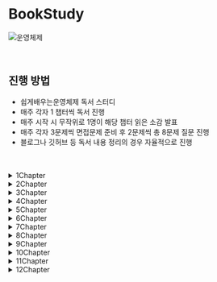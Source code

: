 # BookStudy

![운영체제](https://github.com/Easy-OS-Study/BookStudy/assets/50690859/26d27f91-657b-4fc0-8f9e-dcf08cb5bde2)

<br>

## 진행 방법
- 쉽게배우는운영체제 독서 스터디
- 매주 각자 1 챕터씩 독서 진행
- 매주 시작 시 무작위로 1명이 해당 챕터 읽은 소감 발표
- 매주 각자 3문제씩 면접문제 준비 후 2문제씩 총 8문제 질문 진행
- 블로그나 깃허브 등 독서 내용 정리의 경우 자율적으로 진행

<br>
<br>

<details>
<summary>1Chapter</summary>
<div markdown="1">
<br>

### 정리

|이름|링크|
|:---:|:----------:|
|임규리|[정리 링크](https://newbie-in-softengineering.tistory.com/entry/OS-Ch1-%EC%9A%B4%EC%98%81%EC%B2%B4%EC%A0%9C%EC%9D%98-%EA%B0%9C%EC%9A%94)|
|김민우|[정리 링크](https://velog.io/@kmw89891/운영체제의-개요)|
|황인준|[정리 링크](https://github.com/InJun2/TIL/blob/main/BookStudy/SE/쉽게배우는운영체제/Chapter1.md)|
|황하림||

<br>

### 질문

1. 실시간 시스템이란?

   
2. 데이터베이스 서버나 게임 서버같은 경우 어떤 시스템을 사용하는 것이 좋을지?
- 클라이언트 서버 시스템 : 클라이언트/서버 아키텍처는 각각의 역할을 분리하여 시스템을 관리할 수 있음. 데이터베이스 서버는 데이터 관리와 관련된 작업에, 게임 서버는 게임 로직 처리와 관련된 작업에 중점을 둠으로써 코드를 더 명확하게 구조화 가능, 효율적인 네트워크 사용 가능
- 분산 시스템 : 분산 시스템은 여러 대의 서버로 작업을 분산시킴으로써 전체 시스템의 성능을 향상시키고. 각 서버는 일부 작업을 담당하므로 전체적으로 빠른 응답 속도를 제공할 수 있음. 여러 서버에 작업을 분산시키면 하나의 서버가 고장 나더라도 시스템은 계속해서 작동할 수 있어 대규모 응용 프로그램에 유용
   
3. 레이아웃서비스와 마이크로서비스는 각자 어느 경우에 사용하는지?

   
4. 가상머신 장점과 사례
가상 머신의 장점은 특정 운영체제에 제한을 받지 않고 다양한 운영 체제를 동시에 사용 할 수있습니다.
- JVM
  JAVA가 어떤 os 환경에서 실행가능하게 해주는 역할을 하는 Java vritual Machine이 대표적인 예라고 할 수 있습니다.
   
6. 시스템 호출과 드라이버
   
   
7. 운영체제에서 직접적으로 자원을 사용하게 하지 않았는지. 그 이점은 무엇인지?
직접 적으로 메모리에 어디에 저장되고 찾아오는지 등 크리티컬한 작업을 사용자가 자유롭게 조작 할 수 있다면 많은 번거로움과 효율적이 못합니다.
이를 막기 위해 운영체제에서 사용자가 시스템 호출을 받게 되면 커널을 통해 실질 적인 자원 관리를 통해 간편하고 보안성을 높이는 이점을 갖습니다.

9. 실시간 시스템
- 특정 시스템에서 일정 시간 안에 작업이 처리되도록 보장하는 시스템
- 경성 실시간 시스템 (hard real-time system) : 지정한 응답 시간을 정확히 지키는 시스템
   - ex) 미사일
- 연성 실시간 시스템 (soft real-time system) : 지정한 응답 시간을 최대한 지키지만, 융통성이 어느 정도 허용된 시스템
   - ex) 동영상 재생


</div>
</details>

<details>
<summary>2Chapter</summary>
<div markdown="1">
<br>

### 정리

|이름|링크|
|:---:|:----------:|
|임규리|[정리 링크](https://newbie-in-softengineering.tistory.com/entry/OS-Ch2-%EC%BB%B4%ED%93%A8%ED%84%B0%EC%9D%98-%EA%B5%AC%EC%A1%B0%EC%99%80-%EC%84%B1%EB%8A%A5-%ED%96%A5%EC%83%81)|
|김민우|[정리 링크](https://velog.io/@kmw89891/컴퓨터-구조와-성능-향상)|
|황인준|[정리 링크](https://github.com/InJun2/TIL/blob/main/BookStudy/SE/쉽게배우는운영체제/Chapter2.md)|
|황하림||

<br>

### 질문

1. 캐시 데이터를 메모리에 반영하는 즉시 쓰기와 지연 쓰기의 경우 각각 어느때 사용해야 할지?
- 즉시 쓰기 : 성능 보다 데이터의 일관성을 더 중요시 하는 경우. 항상 최신의 데이터를 보장하는 시스템에 적용
- 지연 쓰기 : 데이터 동기화보다 성능을 우선시하는 경우. 파일 시스템에서 로그 기록과 같이 지속적인 쓰기 작업이 빈번한 경우

2. 멀티 프로세스 대신 멀티 스레드를 사용하는 이유<br>
- 쉽게 설명하면, 프로그램을 여러 개 키는 것보다 하나의 프로그램 안에서 여러 작업을 해결하는 것이 더 낫기 때문이다.
- 자원의 효율성 증대
  - 멀티 프로세스로 실행되는 작업을 멀티 스레드로 실행할 경우, 프로세스를 생성하여 자원을 할당하는 시스템 콜이 줄어들어 자원을 효율적으로 관리할 수 있다.
  - 스레드는 프로세스 내의 메모리를 공유하기 때문에 독립적인 프로세스와 달리 스레드 간 데이터를 주고받는 것이 간단해지고 시스템 자원 소모가 줄어들게 된다.
- 처리 비용 감소 및 응답 시간 단축
  - 프로세스 간의 통신(IPC)보다 스레드 간의 통신의 비용이 적으므로 작업들 간의 통신의 부담이 줄어든다.
  - 프로세스 간의 전환 속도보다 스레드 간의 전환 속도가 빠르다.
- 단점 : 동기화 문제(불필요한 부분까지 동기화하면 대기 시간으로 인해 성능저하 발생), 하나의 스레드 장애로 전체 스레드가 종료될 위험, 디버깅의 어려움, 단일 프로세스 시스템의 경우 효과가 크지 않음

3. 주소 버스가 단방향인 이유
- 주소를 표현하는 신호가 CPU로부터 다른 장치로 향하고 반대로의 전송은 필요 없기 때문
- 데이터 버스는 데이터를 주고 받아야 하기 때문에 양방향
- 제어 버스는 읽기/쓰기 동작을 모두 수행하기 때문에 양방향

4. C/C++의 포인터는 무엇인가?
- 메모리의 각 바이트마다 부여되는 고유의 주소값을 뜻한다.
- 변수들은 메모리 공안을 연속적으로 차지하는데 (e.g. `int` 변수 : 4 byte -> 4칸 차지) 할당된 공간의 맨 앞 주소값을 포인터라 한다.
   
5. 성능 향상을 위한 방법인 비동기와 병렬은 각각 무엇인지
- 비동기 처리 : 특정 작업을 비동기적으로 수행하면 그 작업을 호출한 스레드가 작업의 결과에 신경쓰지 않고 자기가 하던 일을 수행. 여러 작업이 동시에 진행되도록 허용하며 작업이 완료될 때까지 대기하지 않는 것으로 논블로킹을 참조하면 이해하기 쉬울 것 같음. 주로 이벤트가 발생할 때마다 작업을 수행하는 이벤트 기반 프로그래밍. 비동기 코드는 단일 쓰레드에서도 여러 작업을 동시에 처리할 수 있음
- 병렬 처리 : 큰 작업을 작은 작업으로 나누어 여러 프로세서 혹은 코어에서 동시에 실행하도록 함. 큰 문제를 작은 문제로 분할하고 한번에 실행되기 때문에 성능적 이점을 가지게 됨. 실행 단위는 쓰레드로 한번에 여러 쓰레드를 실행

6. OS 또한 소프트웨어이므로 사용자 프로세스가 실행중이라면 중단된다. 그렇다면 사용자 프로세스가 실행중일 때 비정상적인 메모리 접근을 막을 수 있는 이유는?
- CPU의 경계/한계 레지스터(하드웨어)를 통해 실행중인 프로그램에 할당된 메모리 영역을 기억한다.
- 프로세스 진행 중 이 영역 외에 접근이 발생하면 인터럽트를 통해 응용 프로그램을 강제 종료시킨다.
  
7. Python과 비교했을 때 Java의 장점?
- Java는 컴파일 방식을 통해 코드 실행 속도가 인터프리터 방식만 사용하는 Python에 비해 빠르다.
- 멀티스레드 환경에 적합하다.

8. LRU Cache가 무엇인가요?
- 페이지 교체 알고리즘으로 가장 오랫동안 참조되지 않은 페이지를 교체 대상으로 삼는 기법
- chache에 있는 데이터를 호출하게 되면 호출한 데이터는 chache 가장 뒤로 이동한다. 

<br>

### 이후 다시 이야기해볼 주제
- 하나의 코어에서 멀티스레딩 병렬처리 하는 방법
- 비동기 처리, 병렬 처리

</div>
</details>

<details>
<summary>3Chapter</summary>
<div markdown="1">
<br>

### 정리

|이름|링크|
|:---:|:----------:|
|임규리|[정리 링크](https://newbie-in-softengineering.tistory.com/entry/OS-Ch3-%ED%94%84%EB%A1%9C%EC%84%B8%EC%8A%A4%EC%99%80-%EC%8A%A4%EB%A0%88%EB%93%9C)|
|김민우|[정리 링크](https://velog.io/@kmw89891/%ED%94%84%EB%A1%9C%EC%84%B8%EC%8A%A4%EC%99%80-%EC%8A%A4%EB%A0%88%EB%93%9C)|
|황인준|[정리 링크](https://github.com/InJun2/TIL/blob/main/BookStudy/SE/쉽게배우는운영체제/Chapter3.md)|
|황하림||

<br>

### 질문

1. 프로세스 계층 구조를 두었을 때 장점?
- 프로세스 간 서로 독립적이라면 OS가 자원 회수를 직접해야 해서 작업이 복잡해진다.
- 자식 프로세스가 끝난 경우 자원 회수를 부모 프로세스가 할 수 있어 자원 관리에 용이하다.

2. 일반적으로 함수마다 스택 공간을 할당받으므로 하나의 로직에 대해 함수가 많아진다면 비효율적이다. 그러나, Java에선 메서드 추출을 해도 성능상 이슈가 없다. 그 이유는?
- JVM의 JIT 컴파일러가 컴파일 시 인라인(inline) 기능을 사용한다.
> 참고
> 
> [인라인 함수](https://tcpschool.com/cpp/cpp_cppFunction_inlineFunction)
>
> C++의 경우 `inline`이라는 키워드를 직접 메서드에 명시해야 이 기능을 사용할 수 있지만, Java의 경우 JIT 컴파일러가 이를 대신 해주므로 별도의 `inline` 키워드가 없다.

3. 커널 스레드와 사용자 스레드의 차이
- 사용 차이로는 주로 스레드의 관리 방식과 성능, 그리고 운영 체제와의 상호작용에 관련
 - 커널 스레드는 운영체제 영역에서  스레드 연산을 수행하여 운영체제의 의존적이고 사용자 스레드는 사용자 영역에서 사용하여 운영체제의 의존적이지 않음
- 커널 스레드는 운영 체제 커널에 의해 직접 관리되는 스레드로 운영 체제가 스레드의 생성, 스케줄링, 스레드 간의 동기화, 스레드 간 통신 등을 담당하며 커널 스레드는 운영 체제에 의해 직접적인 자원 할당 및 관리가 이루어지므로 정교한 스레드 스케줄링 및 동기화를 가능하게 하며, 다중 코어 시스템에서의 병렬 실행을 지원하지만 스케줄링과 동기화를 위해 커널을 빈번하게 호출하고 컨텍스트스위칭이 빈번하게 발생하여 성능 저하가 발생하며 스레드의 생성 및 관리에 비용이 더 많이 소요됨
- 사용자 스레드는 스레드 라이브러리나 런타임 환경에 의해 관리되는 스레드로 운영 체제는 사용자 스레드의 존재를 알지 못하여 모드 전환이 없어 커널에 의존적이지 않은 형태로 라이브러리를 활용하여 성능 이득이 발생 (운영체제의 의존적이지 않음). 라이브러리가 직접 스케줄링을 하고 작업에 필요한 정보를 처리하여 컨텍스트 스위칭이 필요없음. 사용자 스레드의 생성, 스케줄링, 동기화 등은 런타임 환경에서 처리되는데 해당 과정에서 커널을 호출하지 않아 인터럽트가 발생할 때 커널 레벨 스레드보다 오버헤드가 적음. 그러나 사용자 스레드는 운영 체제의 멀티코어 활용과 같은 고급 기능에 대한 직접적인 지원을 받지 못할 수 있음 ( 시스템 전반에 걸친 스케줄링 우선순위를 지원하지 않고 프로세스에 속한 스레드 중 I/O 작업등에 의해 하나라도 블록이 걸린다면 전체 스레드가 블록됨)

4. 대기 상태에서 인터럽트 프로세스를 다중 대기큐에 관리하는 이유는?
   - 대기 상태는 프로세스를 실행하는 과정에서 외부의 입출력을 받아야 할 때 해당 작업을 대기상태로 보낸다.
   - 대기 상태로 넘간 프로세스는 장치마다 나뉘어져 있는 대기 큐에 들어가게 된다.
   - 장치마다 작업 대기 프로세스가 존재하므로 여러작업 장치의 요청을 백터의 형태로 처리하여 처리 능력이 좋다.
   - 또한 빠른 작업처리로 원활한 작업을 지원한다는 장점을 갖는다.
5. 멀티 스레드 장단점
   - 장점 : 응답성 향상, 자원 공유, 효율성 향상, 다중 CPU 지원
   - 단점 : 동기화 문제, 하나의 스레드 3장애로 전체 스레드가 종료될 위험, 단일 프로세스 시스템의 경우 효과가 크지 않음
6. PCB는 무엇이며 왜 사용하는지
   PCB
   - 프로세스 제어 블록
   - 프로세스를 실행하는데 필요한 중요한 정보를 보관하는 자료 구조
   - 모든 프로세스는 고유의 프로세스 제어 블록을 가지며, 프로세스 제어 블록은 프로세스 생성 시 만들어져서 프로세스가 실행을 완료하면 폐기된다.
  PCB를 사용하는 이유
   - 말 그대로 프로세스를 제어하기 위해 사용
   - **문맥 교환하려고!**
   - 프로세스마다 CPU 퀀텀이 시분할로 할당되는데, 이 시간을 넘기거나 프로세스의 우선순위와 스케줄링 알고리즘 등에 의해 프로세스 상태 전이가 일어난다. 이때, CPU는 모든 프로세스의 레지스터 값들과 해당 프로세스의 위치, 이 프로세스가 어떤 프로세스인지는 구별하지 않는다. 따라서 이를 구별하기 위해 운영체제는 PCB라는 자료구조를 이용해 프로세스를 체계적으로 관리한다.
8. 자바와 프로세스 제어 블록이 연관이 있는지?
- PCB는 운영체제 수준의 데이터 구조로 커널 내부에 존재하기 때문에 자바에서 직접 PCB에 관여할 수 없음.  JVM(Java Virtual Machine)은 운영 체제의 프로세스 내에서 동작하고 PCB에 직접적으로 접근하거나 조작할 수 없음. 대신, JVM(Java Virtual Machine)이 운영 체제와 상호작용하여 자바 프로세스를 관리
- JVM은 운영 체제로부터 프로세스 및 스레드 관련 정보를 얻어와 자바 런타임 환경 내에서 이를 관리. 이러한 과정에서 PCB와 같은 운영 체제 수준의 자료구조는 JVM 내부에서 추상화되어 자바 프로그램에 직접 노출되지 않지만 JVM은 운영 체제와의 인터페이스를 통해 필요한 리소스를 요청하고 프로세스 및 스레드를 생성하므로 자바 언어 자체가 PCB에 직접적인 영향을 미치는 것은 아니지만, 자바 프로그램이 운영 체제에서 실행되는 동안에는 운영 체제의 프로세스 관리 기능을 활용하게 됨. 따라서 자바 프로그램이 운영 체제의 PCB와 상호 작용하며 프로세스를 생성하고 제어할 수 있음. 그러나 이는 자바 언어의 특성이 아니라 운영 체제와의 상호 작용에서 발생하여 연관이 있다고 봐야할 것 같음

8. 

</div>
</details>

<details>
<summary>4Chapter</summary>
<div markdown="1">
<br>

### 정리

|이름|링크|
|:---:|:----------:|
|임규리|[정리 링크](https://newbie-in-softengineering.tistory.com/entry/OS-Ch4-CPU-%EC%8A%A4%EC%BC%80%EC%A4%84%EB%A7%81)|
|김민우|[정리 링크](https://velog.io/@kmw89891/CPU-%EC%8A%A4%EC%BC%80%EC%A4%84%EB%A7%81)|
|황인준|[정리 링크](https://github.com/InJun2/TIL/blob/main/BookStudy/SE/쉽게배우는운영체제/Chapter4.md)|
|황하림||

<br>

### 질문

1. 오늘날 OS에서 타임 슬라이스를 고정하지 않은 이유는?
  - 오늘날 CPU 스케줄링 방식으로 MLFQ 이 사용된다. 이 방식은 프로세스를 우선순위로 마다 별도의 큐에 저장하는데 우선순위가 낮을 수록 타임 슬라이스의 크기를 늘려 공평성을 지킨다.
  - 즉, 프로세스의 우선순위마다 타임 슬라이스를 다르게 하므로 타임 슬라이스를 고정하지 않는다.
2. 다중 큐를 도입하는 이유
  - 대기 상태 : 같은 입출력을 요구하는 프로세스끼리 모아둬 입출력 완료 인터럽트 시 해당 프로세스를 효율적으로 찾기 위함
  - 준비 상태 : 프로세스 우선순위마다 큐를 만들어 다음 실행할 프로세스를 효율적으로 조회하기 위함

3. 사이클 훔치기란?
   - CPU와 직접 메모리 접근이 동시에 메모리에 접근하려 할 때, CPU가 메모리 사용 권한을 양보하는 것
   - CPU의 작업 속도보다 입출력장치의 작업 속도가 느리기 때문
   - CPU 입장에서는 직접 메모리 접근이 사이클(순서)를 훔쳐간 것
4. CPU 스케줄링은 언제 발생합니까?
   - 준비상태로 올라갈 때
   - 실행상태에서 대기상태로 전활될 때 (ex. 입출력 요청)
   - 실행상태에서 준비상태로 전환될 때 (ex. 인터럽트 발생) : 종료되는 상황 제외?
   - 대기상태에서 준비상태로 전환될 때 (ex. 입출력이 종료될 때)
   - 종료될 때 (Terminated)
5. 로드 밸런싱에서 라운드 로빈 알고리즘은 무엇인가?
   - 클라이언트로부터 받은 요청을 대상 서버에 __순차적으로 할당하는 방식__
   - 서버들의 성능이 동일하고 처리 시간이 짧은 어플리케이션에서 사용한다.
   - (라운드 로빈 : 순환 순서)
6. 사용자 프로세스로 부터 시스템 자원을 보호하기 위한 하드웨어/소프트웨어적 기법은?
   - 하드웨어 : CPU 경계/한계 레지스터
   - 소프트웨어 : 인터럽트
7. 스케줄링 알고리즘에서 구분하는 방법을 주로 평균 대기 시간으로 보는 이유
   - 우선 책에서 CPU 알고리즘의 효율성을 평가할 때 사용률과 처리량은 계산하기 어렵기 때문에 대기시간, 응답시간, 반환 시간을 계산하는데 사용자 관점에서 시스템의 성능을 평가할 때 대기 시간은 사용자가 경험하는 작업 완료 시간에 직접적으로 영향을 끼치기 때문
   - 대기 시간이 적어야 여러 프로세스들이 실행될 기회가 늘어나고 작업이 빨리 처리되므로 시스템 전체 자원 활용도가 향상되어서
   - 다른 지표의 경우 추가적인 변수를 고려해야할 수 있으며 결과를 해석하는 것이 복잡할 수 있어서
   - 그렇기 때문에 평균 대기 시간이 적은 스케줄링 알고리즘은 프로세스들이 가장 적게 대기하여 CPU를 효율적으로 활용하는 알고리즘
8. 저수준 스케줄링과 중간수준 스케줄링에서 실제로 작업이 이루어지는 이유
   - 고수준 스케줄링은 프로세스를 할당할지 말지에 대하여 관여하므로 작업을 승인할지 거부할지의 여부이며 그 외 스케줄링들은 모두 시스템의 자원을 관리하고 프로세스 또는 스레드를 실행하는데 관여하여 자원 할당, 우선순위 결정, 작업 전환, 자원 관리 등의 역할을 수행하기 때문에
   - 그렇게 현대 시스템에서 고수준 스케줄러를 추가로 사용하는 것은 시스템의 복잡성을 증가 시킬 수 있어 현대에는 저수준과 중간 수준 스케줄러만으로도 충분히 시스템을 관리할 수 있음. 저수준과 중간 수준 스케줄러는 더 직접적이고 빠른 접근을 제공하므로 자원을 효율적으로 활용

</div>
</details>

<details>
<summary>5Chapter</summary>
<div markdown="1">
<br>

### 정리

|이름|링크|
|:---:|:----------:|
|임규리||
|김민우|[정리 링크](https://velog.io/@kmw89891/%ED%94%84%EB%A1%9C%EC%84%B8%EC%8A%A4-%EB%8F%99%EA%B8%B0%ED%99%94)|
|황인준||
|황하림||

<br>

### 질문

1. 

2. 

3. 
   
4. 
   
5. 
   
6. 

7. 

8. 

</div>
</details>

<details>
<summary>6Chapter</summary>
<div markdown="1">
<br>

### 정리

|이름|링크|
|:---:|:----------:|
|임규리||
|김민우||
|황인준||
|황하림||

<br>

### 질문

1. 

2. 

3. 
   
4. 
   
5. 
   
6. 

7. 

8. 

</div>
</details>

<details>
<summary>7Chapter</summary>
<div markdown="1">
<br>

### 정리

|이름|링크|
|:---:|:----------:|
|임규리||
|김민우||
|황인준||
|황하림||

<br>

### 질문

1. 

2. 

3. 
   
4. 
   
5. 
   
6. 

7. 

8. 

</div>
</details>

<details>
<summary>8Chapter</summary>
<div markdown="1">
<br>

### 정리

|이름|링크|
|:---:|:----------:|
|임규리||
|김민우||
|황인준||
|황하림||

<br>

### 질문

1. 

2. 

3. 
   
4. 
   
5. 
   
6. 

7. 

8. 

</div>
</details>

<details>
<summary>9Chapter</summary>
<div markdown="1">
<br>

### 정리

|이름|링크|
|:---:|:----------:|
|임규리||
|김민우||
|황인준||
|황하림||

<br>

### 질문

1. 

2. 

3. 
   
4. 
   
5. 
   
6. 

7. 

8. 

</div>
</details>

<details>
<summary>10Chapter</summary>
<div markdown="1">
<br>

### 정리

|이름|링크|
|:---:|:----------:|
|임규리||
|김민우||
|황인준||
|황하림||

<br>

### 질문

1. 

2. 

3. 
   
4. 
   
5. 
   
6. 

7. 

8. 

</div>
</details>

<details>
<summary>11Chapter</summary>
<div markdown="1">
<br>

### 정리

|이름|링크|
|:---:|:----------:|
|임규리||
|김민우||
|황인준||
|황하림||

<br>

### 질문

1. 

2. 

3. 
   
4. 
   
5. 
   
6. 

7. 

8. 

</div>
</details>

<details>
<summary>12Chapter</summary>
<div markdown="1">
<br>

### 정리

|이름|링크|
|:---:|:----------:|
|임규리||
|김민우||
|황인준||
|황하림||

<br>

### 질문

1. 

2. 

3. 
   
4. 
   
5. 
   
6. 

7. 

8. 

</div>
</details>
